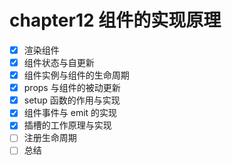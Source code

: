 # chapter12 组件的实现原理

- [x] 渲染组件
- [x] 组件状态与自更新
- [x] 组件实例与组件的生命周期
- [x] props 与组件的被动更新
- [x] setup 函数的作用与实现
- [x] 组件事件与 emit 的实现
- [x] 插槽的工作原理与实现
- [ ] 注册生命周期
- [ ] 总结